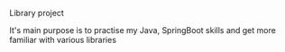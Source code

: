 Library project

It's main purpose is to practise my Java, SpringBoot skills and get more familiar with various libraries